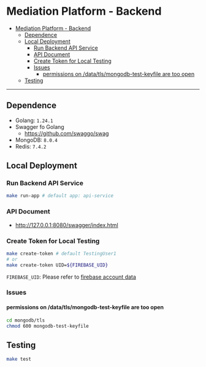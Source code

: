 # Mediation Platform - Backend

- [Mediation Platform - Backend](#mediation-platform---backend)
  - [Dependence](#dependence)
  - [Local Deployment](#local-deployment)
    - [Run Backend API Service](#run-backend-api-service)
    - [API Document](#api-document)
    - [Create Token for Local Testing](#create-token-for-local-testing)
    - [Issues](#issues)
      - [permissions on /data/tls/mongodb-test-keyfile are too open](#permissions-on-datatlsmongodb-test-keyfile-are-too-open)
  - [Testing](#testing)

---

## Dependence

- Golang: `1.24.1`
- Swagger fo Golang
  - https://github.com/swaggo/swag
- MongoDB: `8.0.4`
- Redis: `7.4.2`

## Local Deployment

### Run Backend API Service

```bash
make run-app # default app: api-service
```

### API Document

- http://127.0.0.1:8080/swagger/index.html

### Create Token for Local Testing

```bash
make create-token # default TestingUser1
# or
make create-token UID=${FIREBASE_UID}
```

`FIREBASE_UID`: Please refer to [firebase account data](./firebase/emulator_data/auth_export/accounts.json)

### Issues

#### permissions on /data/tls/mongodb-test-keyfile are too open

```bash
cd mongodb/tls
chmod 600 mongodb-test-keyfile
```

## Testing

```bash
make test
```
